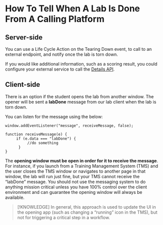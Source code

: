 # How To Tell When A Lab Is Done From A Calling Platform

## Server-side

You can use a Life Cycle Action on the Tearing Down event, to call to an external endpoint, and notify once the lab is torn down. 

If you would like additional information, such as a scoring result, you could configure your external service to call the [Details API](../lod/lod-api/lod-api-details.md).

## Client-side

There is an option if the student opens the lab from another window. The opener will be sent a **labDone** message from our lab client when the lab is torn down. 

You can listen for the message using the below:

```linenums
window.addEventListener("message", receiveMessage, false);

function receiveMessage(e) {
     if (e.data === "labDone") {
          //do something
      }
}
```

The **opening window must be open in order for it to receive the message**. For instance, if you launch from a Training Management System (TMS) and the user closes the TMS window or navigates to another page in that window, the lab will run just fine, but your TMS cannot receive the “labDone” message. You should not use the messaging system to do anything mission critical unless you have 100% control over the client environment and can guarantee the opening window will always be available. 

>[!KNOWLEDGE] In general, this approach is used to update the UI in the opening app (such as changing a “running” icon in the TMS), but not for triggering a critical step in a workflow.
